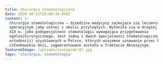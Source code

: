 ```yaml
---
title: Chirurgia stomatologiczna
date: 2020-10-22T20:00:30.049Z
content: >-
  Chirurgia stomatologiczna – dziedzina medycyny zajmująca się leczeniem
  operacyjnym jamy ustnej i okolic przyległych. Wyłoniła się w drugiej połowie
  XIX w. jako podspecjalność stomatologii wymagająca przygotowania
  ogólnochirurgicznego. Jest jedną z dwóch specjalności stomatologicznych (obok
  ortodoncji) uzyskiwanych w Polsce, których wzajemne uznawanie przez kraje
  członkowskie Unii, zagwarantowane zostało w Traktacie Akcesyjnym.
featuredImage: /uploads/instagram-07.jpg
tags: 'chirurgia, stomatologia'
---
```


